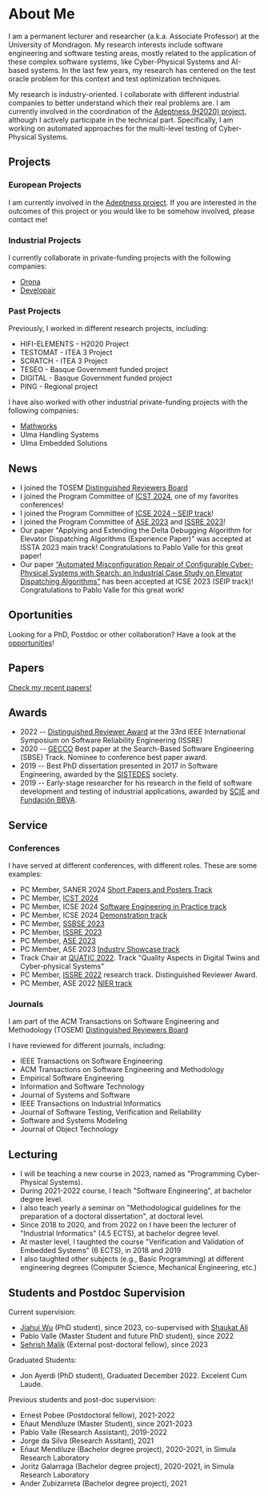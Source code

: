 # About Me

I am a permanent lecturer and researcher (a.k.a. Associate Professor) at the University of Mondragon. My research interests include software engineering and software testing areas, mostly related to the application of these complex software systems, like Cyber-Physical Systems and AI-based systems. In the last few years, my research has centered on the test oracle problem for this context and test optimization techniques.

My research is industry-oriented. I collaborate with different industrial companies to better understand which their real problems are. I am currently involved in the coordination of the [Adeptness (H2020) project](https://www.adeptness.eu/), although I actively participate in the technical part. Specifically, I am working on automated approaches for the multi-level testing of Cyber-Physical Systems.

## Projects

### European Projects

I am currently involved in the [Adeptness project](https://www.adeptness.eu/). If you are interested in the outcomes of this project or you would like to be somehow involved, please contact me!

### Industrial Projects

I currently collaborate in private-funding projects with the following companies:
* [Orona](https://www.orona.co.uk/en-gb)
* [Developair](https://www.developair.tech/es/)


### Past Projects

Previously, I worked in different research projects, including:
* HIFI-ELEMENTS - H2020 Project
* TESTOMAT - ITEA 3 Project
* SCRATCH - ITEA 3 Project
* TESEO - Basque Government funded project
* DIGITAL - Basque Government funded project
* PING - Regional project

I have also worked with other industrial private-funding projects with the following companies:
* [Mathworks](https://mathworks.com/)
* Ulma Handling Systems
* Ulma Embedded Solutions


## News 

* I joined the TOSEM [Distinguished Reviewers Board](https://dl.acm.org/journal/tosem/distinguished-reviewers-board)
* I joined the Program Committee of [ICST 2024](https://conf.researchr.org/track/icst-2024/icst-2024-papers), one of my favorites conferences!
* I joined the Program Committee of [ICSE 2024 - SEIP track](https://conf.researchr.org/track/icse-2024/icse-2024-software-engineering-in-practice)! 
* I joined the Program Committee of [ASE 2023](https://conf.researchr.org/track/ase-2023/ase-2023-papers) and [ISSRE 2023](https://issre.github.io/2023/)! 
* Our paper "Applying and Extending the Delta Debugging Algorithm for Elevator Dispatching Algorithms (Experience Paper)" was accepted at ISSTA 2023 main track! Congratulations to Pablo Valle for this great paper!
* Our paper [“Automated Misconfiguration Repair of Configurable Cyber-Physical Systems with Search: an Industrial Case Study on Elevator Dispatching Algorithms”](https://arxiv.org/pdf/2301.01487.pdf) has been accepted at ICSE 2023 (SEIP track)! Congratulations to Pablo Valle for this great work!  


## Oportunities

Looking for a PhD, Postdoc or other collaboration? Have a look at the [opportunities](opportunities.html)!

## Papers

[Check my recent papers!](papers.html)

## Awards

* 2022 -- [Distinguished Reviewer Award](https://issre2022.github.io/research_reviewers.html) at the 33rd IEEE International Symposium on Software Reliability Engineering (ISSRE)
* 2020 -- [GECCO](https://gecco-2020.sigevo.org/index.html/HomePage) Best paper at the Search-Based Software Engineering (SBSE) Track. Nominee to conference best paper award.
* 2019 -- Best PhD dissertation presented in 2017 in Software Engineering, awarded by the [SISTEDES](https://www.sistedes.es/) society.
* 2019 -- Early-stage researcher for his research in the field of software development and testing of industrial applications, awarded by [SCIE](https://www.scie.es) and [Fundación BBVA](https://www.fbbva.es/).

## Service

### Conferences

I have served at different conferences, with different roles. These are some examples:

* PC Member, SANER 2024 [Short Papers and Posters Track](https://conf.researchr.org/track/saner-2024/saner-2024-short-papers-and-posters-track-)
* PC Member, [ICST 2024](https://conf.researchr.org/track/icst-2024/icst-2024-papers)
* PC Member, ICSE 2024 [Software Engineering in Practice track](https://conf.researchr.org/track/icse-2024/icse-2024-software-engineering-in-practice)
* PC Member, ICSE 2024 [Demonstration track](https://conf.researchr.org/track/icse-2024/icse-2024-demonstrations)
* PC Member, [SSBSE 2023](https://conf.researchr.org/track/ssbse-2023/ssbse-2023-research-papers)
* PC Member, [ISSRE 2023](https://issre.github.io/2023/)
* PC Member, [ASE 2023](https://conf.researchr.org/track/ase-2023/ase-2023-papers)
* PC Member, ASE 2023 [Industry Showcase track](https://conf.researchr.org/track/ase-2023/ase-2023-industry-showcase-papers)
* Track Chair at [QUATIC  2022](https://2022.quatic.org/thematic-tracks/Cyber-physical-Systems). Track "Quality Aspects in Digital Twins and Cyber-physical Systems"
* PC Member, [ISSRE 2022](https://issre2022.github.io/) research track. Distinguished Reviewer Award.
* PC Member, ASE 2022 [NIER track](https://conf.researchr.org/track/ase-2022/ase-2022-nier-track)


### Journals

I am part of the ACM Transactions on Software Engineering and Methodology (TOSEM) [Distinguished Reviewers Board](https://dl.acm.org/journal/tosem/distinguished-reviewers-board)

I have reviewed for different journals, including:

* IEEE Transactions on Software Engineering
* ACM Transactions on Software Engineering and Methodology
* Empirical Software Engineering
* Information and Software Technology
* Journal of Systems and Software
* IEEE Transactions on Industrial Informatics
* Journal of Software Testing, Verification and Reliability
* Software and Systems Modeling
* Journal of Object Technology


## Lecturing

* I will be teaching a new course in 2023, named as "Programming Cyber-Physical Systems). 
* During 2021-2022 course, I teach "Software Engineering", at bachelor degree level.
* I also teach yearly a seminar on "Methodological guidelines for the preparation of a doctoral dissertation", at doctoral level.
* Since 2018 to 2020, and from 2022 on I have been the lecturer of "Industrial Informatics" (4.5 ECTS), at bachelor degree level.
* At master level, I taughted the course "Verification and Validation of Embedded Systems" (6 ECTS), in 2018 and 2019 
* I also taughted other subjects (e.g., Basic Programming) at different engineering degrees (Computer Science, Mechanical Engineering, etc.)

## Students and Postdoc Supervision

Current supervision:
* [Jiahui Wu](https://www.simula.no/people/jiahui) (PhD student), since 2023, co-supervised with [Shaukat Ali](https://www.simula.no/people/shaukat)
* Pablo Valle (Master Student and future PhD student), since 2022
* [Sehrish Malik](https://www.simula.no/people/sehrish) (External post-doctoral fellow), since 2023

Graduated Students:
* Jon Ayerdi (PhD student), Graduated December 2022. Excelent Cum Laude.

Previous students and post-doc supervision:
* Ernest Pobee (Postdoctoral fellow), 2021-2022
* Eñaut Mendiluze (Master Student), since 2021-2023
* Pablo Valle (Research Assistant), 2019-2022
* Jorge da Silva (Research Assitant), 2021
* Eñaut Mendiluze (Bachelor degree project), 2020-2021, in Simula Research Laboratory
* Joritz Galarraga (Bachelor degree project), 2020-2021, in Simula Research Laboratory
* Ander Zubizarreta (Bachelor degree project), 2021







